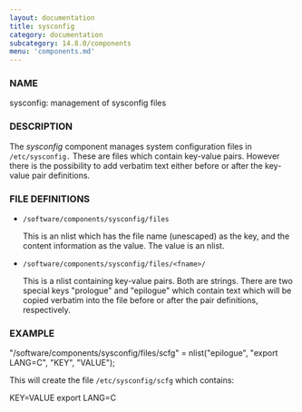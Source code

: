```yaml
---
layout: documentation
title: sysconfig
category: documentation
subcategory: 14.8.0/components
menu: 'components.md'
---
```

### NAME

sysconfig: management of sysconfig files

### DESCRIPTION

The _sysconfig_ component manages system configuration files in
`/etc/sysconfig.`  These are files which contain key-value pairs.
However there is the possibility to add verbatim text either
before or after the key-value pair definitions.

### FILE DEFINITIONS

- `/software/components/sysconfig/files`

    This is an nlist which has the file name (unescaped) as the key, and
    the content information as the value.  The value is an nlist.

- `/software/components/sysconfig/files/<fname>/`

    This is a nlist containing key-value pairs.  Both are strings.
    There are two special keys "prologue" and "epilogue" which contain
    text which will be copied verbatim into the file before or after
    the pair definitions, respectively.

### EXAMPLE

"/software/components/sysconfig/files/scfg" =
  nlist("epilogue", "export LANG=C",
        "KEY", "VALUE");

This will create the file `/etc/sysconfig/scfg` which contains:

KEY=VALUE
export LANG=C
